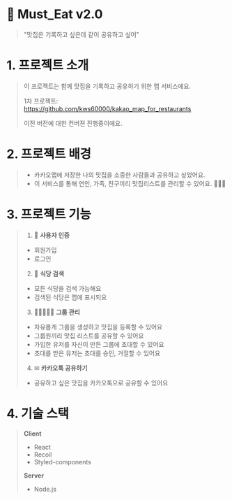 # 🍣 Must_Eat v2.0
> "맛집은 기록하고 싶은데 같이 공유하고 싶어"

# 1. 프로젝트 소개

> 이 프로젝트는 함께 맛집을 기록하고 공유하기 위한 맵 서비스에요.
> 
> 1차 프로젝트: https://github.com/kws60000/kakao_map_for_restaurants
> 
> 이전 버전에 대한 컨버젼 진행중이에요.
> 
# 2. 프로젝트 배경

> + 카카오맵에 저장한 나의 맛집을 소중한 사람들과 공유하고 싶었어요.
> + 이 서비스를 통해 연인, 가족, 친구끼리 맛집리스트를 관리할 수 있어요. 🧑‍🤝‍🧑 
>
>
# 3. 프로젝트 기능

> 1. 🔑 **사용자 인증**
> + 회원가입
> + 로그인
> 
> 
> 2. 🔎 **식당 검색**
> + 모든 식당을 검색 가능해요
> + 검색된 식당은 맵에 표시되요
> 
> 
> 3. 🧑🏻‍🤝‍🧑🏻 **그룹 관리**
> + 자유롭게 그룹을 생성하고 맛집을 등록할 수 있어요
> + 그룹원끼리 맛집 리스트를 공유할 수 있어요
> + 가입한 유저를 자신이 만든 그룹에 초대할 수 있어요
> + 초대를 받은 유저는 초대를 승인, 거절할 수 있어요
>
> 
> 4. ✉ **카카오톡 공유하기**
> + 공유하고 싶은 맛집을 카카오톡으로 공유할 수 있어요
>
>
# 4. 기술 스택

> **Client**
> + React
> + Recoil
> + Styled-components
>
>
> **Server**
> + Node.js

